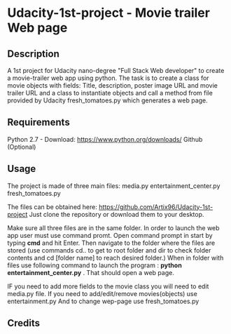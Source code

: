 # Udacity-1st-project - Movie trailer Web page

## Description
A 1st project for Udacity nano-degree "Full Stack Web developer" to create a movie-trailer web app using python. The task is to create a class for movie objects with fields: Title, description, poster image URL and movie trailer URL and a class to instantiate objects and call a method from file provided by Udacity fresh_tomatoes.py which generates a web page.

## Requirements
Python 2.7 - Download: https://www.python.org/downloads/
Github (Optional)

## Usage
The project is made of three main files:
  media.py
  entertainment_center.py
  fresh_tomatoes.py
  
The files can be obtained here: https://github.com/Artix96/Udacity-1st-project
Just clone the repository or download them to your desktop.

Make sure all three files are in the same folder. In order to launch the web app user must use command promt.
Open command prompt in start by typing **cmd** and hit Enter. Then navigate to the folder where the files are stored (use commands cd.. to get to root folder and dir to check folder contents and cd [folder name] to reach desired folder.) When in folder with files use following command to launch the program : **python entertainment_center.py** . That should open a web page.

IF you need to add more fields to the movie class you will need to edit media.py file.
If you need to add/edit/remove movies(objects) use entertainment.py
And to change wep-page use fresh_tomatoes.py

## Credits
